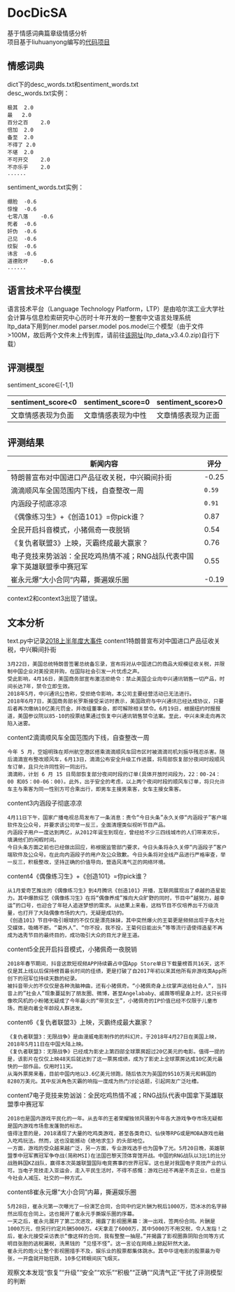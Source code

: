 # DocDicSA
基于情感词典篇章级情感分析  
项目基于liuhuanyong编写的[代码项目](https://github.com/liuhuanyong/DocSentimentAnalysis/)  
## 情感词典  
dict下的desc_words.txt和sentiment_words.txt  
desc_words.txt实例：

    极其	2.0
    最	2.0
    百分之百	2.0
    倍加	2.0
    备至	2.0
    不得了	2.0
    不堪	2.0
    不可开交	2.0
    不亦乐乎	2.0
    ......
sentiment_words.txt实例：

    绷脸	-0.6
    惊惶	-0.6
    七零八落	-0.6
    死者	-0.6
    奸伪	-0.6
    己见	-0.6
    纹裂	-0.6
    讳言	-0.6
    道德败坏	-0.6
    ......
## 语言技术平台模型
语言技术平台（Language Technology Platform，LTP）是由哈尔滨工业大学社会计算与信息检索研究中心历时十年开发的一整套中文语言处理系统  
ltp_data下用到ner.model parser.model pos.model三个模型（由于文件>100M，故后两个文件未上传到库，请前往[该网址](http://ltp.ai/download.html)(ltp_data_v3.4.0.zip)自行下载）
## 评测模型
sentiment_score∈(-1,1)   

 sentiment_score<0  | sentiment_score=0   | sentiment_score>0  
 ---- | ----- | ------   
 文章情感表现为负面  | 文章情感表现为中性 | 文章情感表现为正面  
 
 ## 评测结果
 
新闻内容  |  评分
 ---- | -----   
 特朗普宣布对中国进口产品征收关税，中兴瞬间扑街|-0.25
滴滴顺风车全国范围内下线，自查整改一周|`0.59`
内涵段子彻底凉凉|`0.91`
《偶像练习生》+《创造101》=你pick谁？|0.87
全民开启抖音模式，小猪佩奇一夜脱销|0.54
《复仇者联盟3》上映，灭霸终成最大赢家？|0.76
电子竞技来势汹汹：全民吃鸡热情不减；RNG战队代表中国拿下英雄联盟季中赛冠军|0.55
崔永元爆“大小合同”内幕，撕遍娱乐圈|-0.19  

context2和context3出现了错误。  
## 文本分析
text.py中记录[2018上半年度大事件](https://www.sohu.com/a/236982672_100072972) 
content1特朗普宣布对中国进口产品征收关税，中兴瞬间扑街
    
    3月22日，美国总统特朗普签署总统备忘录，宣布将对从中国进口的商品大规模征收关税，并限制中国企业对美投资并购，在国际社会引发一片忧虑之声。
    受此影响，4月16日，美国商务部宣布激活拒绝令：禁止美国企业向中兴通讯销售一切产品，时间长达7年，禁令立即生效。
    2018年5月，中兴通讯公告称，受拒绝令影响，本公司主要经营活动已无法进行。
    2018年6月7日，美国商务部长罗斯接受采访时表示，美国政府与中兴通讯已经达成协议，只要后者再次缴纳10亿美元罚金，并改组董事会，即可解除相关禁令。6月19日，根据纽约时报报道，美国参议院以85-10的投票结果通过恢复中兴通讯销售禁令法案。至此，中兴未来走向再次陷入迷雾。
    
content2滴滴顺风车全国范围内下线，自查整改一周
    
    今年 5 月，空姐明珠在郑州航空港区搭乘滴滴顺风车回市区时被滴滴司机刘振华残忍杀害。随后滴滴宣布整改顺风车，6月13日，滴滴公布安全升级工作进展，将局部恢复部分夜间时段顺风车订单，且只允许同性别一同出行。
    滴滴称，计划 6 月 15 日局部恢复部分夜间时段的订单(具体开放时间段为，22：00-24： 00 和05：00-06：00)。此外，出于安全的考虑，以上两个夜间时段的顺风车订单，将只允许车主与乘客为同一性别方可合乘出行，即男车主接男乘客，女车主接女乘客。
    
content3内涵段子彻底凉凉
    
    4月11日下午，国家广播电视总局发布了一条消息：责令“今日头条”永久关停“内涵段子”客户端软件及公众号，并要求该公司举一反三，全面清理类似视听节目产品。
    内涵段子用户一度达到两亿，从2012年诞生到现在，曾经给不少三四线城市的人们带来欢乐，填满他们的闲暇时间。
    今日头条方面之前也已经做出回应，称根据监管部门要求，今日头条将永久关停“内涵段子”客户端软件及公众号。在此向内涵段子的用户及公众致歉。今日头条将对全线产品进行严格审查，举一反三，积极整改，坚持正确的价值导向，营造风清气正的网络环境。
    
content4《偶像练习生》+《创造101》=你pick谁？
    
    从1月爱奇艺推出的《偶像练习生》到4月腾讯《创造101》开播，互联网展现出了卓越的造星能力。其中爆款综艺《偶像练习生》在将“偶像养成”推向大众旷野的同时，节目中“越努力，越幸运”的口号，也迎合了年轻人追逐梦想的需求。从结果上来看，这档节目不仅培养出千万级流量，也打开了大陆偶像市场的大门，无疑是成功的。
    《创造101》节目中吸引眼球的不仅仅是漂亮妹妹，其中突然爆火的王菊更是频频出现于各大社交媒体，吸睛不断。“菊外人”、“你不投，我不投，王菊何日能出头”等等流行语使得造星不再成为选秀节目的最终目的，成功吸引大众的目光才是王道。
    
content5全民开启抖音模式，小猪佩奇一夜脱销
    
    2018年春节期间，抖音这款短视频APP持续霸占中国App Store单日下载量榜首共16天，这不仅是其上线以后保持榜首最长时间的佳绩，更是打破了自2017年初以来其他所有非游戏类App所创下的冠军位持续天数的纪录。
    被抖音带火的不仅仅是各种洗脑神曲，还有小猪佩奇。“小猪佩奇身上纹掌声送给社会人”，当抖音上的”社会人”现象蔓延到了朋友圈、微博，甚至Angelababy、戚薇等明星身上时，这只长得像吹风机的小粉猪无疑成了今年最火的“带货女王”，小猪佩奇的IP价值已经不仅限于儿童市场，而是向着全年龄段人群进发。
    
content6《复仇者联盟3》上映，灭霸终成最大赢家？
    
    《复仇者联盟3：无限战争》是由漫威电影制作的的科幻片。于2018年4月27日在美国上映，2018年5月11日在中国大陆上映。
    《复仇者联盟3：无限战争》已经成为影史上第四部全球票房超过20亿美元的电影。值得一提的是，该影片在仅仅上映48天后就达到了这一票房成绩，成为了影史上全球票房达成10亿美元最快的一部作品，仅用时11天。
    从海外票房来看，目前中国内地以3.6亿美元领跑，随后依次为英国的9510万美元和韩国的8280万美元。其中反派角色灭霸的响指一度成为热门讨论话题，引起网友广泛吐槽。
content7电子竞技来势汹汹：全民吃鸡热情不减；RNG战队代表中国拿下英雄联盟季中赛冠军
     
    2018也是国内游戏平民化的一年。从去年的王者荣耀独领风骚到今年各大游戏争夺市场无疑都是国内游戏市场愈发蓬勃的标志。
    值得注意的是，2018涌现了大量的吃鸡类游戏，甚至各类奇幻、仙侠等RPG或是MOBA游戏也融入吃鸡玩法。然而，这也没能撼动《绝地求生》的头部地位。
    一方面，游戏的受众越来越广泛，另一方面，专业游戏选手也为国争了光。5月20日晚，英雄联盟季中冠军赛冠军争夺战(简称MSI)在法国巴黎天顶体育馆开战。中国的RNG战队以3比1的比分战胜韩国KZ战队，赢得本次英雄联盟国际电竞赛事的世界冠军。这也是对我国电子竞技产业的认可。当电子竞技走入亚运会，走入平民生活时，不得不感慨：游戏已经不再是不务正业，也是当今社会人减压、社交的一种方式。

content8崔永元爆“大小合同”内幕，撕遍娱乐圈
    
    5月28日，崔永元第一次曝光了一份演艺合同，合同中约定片酬为税后1000万，范冰冰的名字赫然出现在合同上。这也揭开了崔永元手撕娱乐圈的序幕。
    一天之后，崔永元展开了第二次进攻，揭露了影视圈黑幕：演一出戏，签两份合同。片酬是1000万元，但另行约定片酬5000万。4天拿走了6000万，其中5000万不用交税，令人发指！之后，崔永元接受采访表示“像这样的合同，我有整整一抽屉。”并揭露了影视圈靠阴阳合同等方式明目张胆的逃税漏税，洗黑钱的 “见怪不怪”。这一言论在网络上掀起轩然大波。    
    崔永元的炮火让整个影视圈措手不及，娱乐业的股票都集体跳水。其中华谊电影的股票最为夸张，一开盘就开始狂跌，10多亿转眼间灰飞烟灭。
观察文本发现“恢复”“升级”“安全”“欢乐”“积极”“正确”“风清气正”干扰了评测模型的判断
